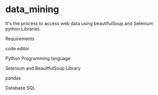 # data_mining
 It's the process to access web data using beautifulSoup and Selenium python Libraries. 
 
 Requirements 
 
 code editor 
 
 Python Programming language
 
 Selenium and BeauitfulSoup Library 
 
 pandas 
 
 Database SQL
